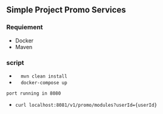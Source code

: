 ## Simple Project Promo Services

### Requiement 

* Docker
* Maven


### script

* `  mvn clean install`
* `  docker-compose up`

`port running in 8080`

* `curl localhost:8081/v1/promo/modules?userId={userId}`




